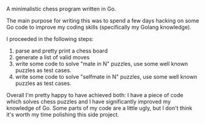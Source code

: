 A minimalistic chess program written in Go.

The main purpose for writing this was to spend a few days hacking on some Go
code to improve my coding skills (specifically my Golang knowledge).

I proceeded in the following steps:

1. parse and pretty print a chess board
2. generate a list of valid moves
3. write some code to solve "mate in N" puzzles, use some well known
   puzzles as test cases.
4. write some code to solve "selfmate in N" puzzles, use some well known
   puzzles as test cases.

Overall I'm pretty happy to have achieved both: I have a piece of code
which solves chess puzzles and I have significantly improved my knowledge of
Go. Some parts of my code are a little ugly, but I don't think it's worth
my time polishing this side project.
